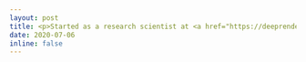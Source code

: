 ```yaml
---
layout: post
title: <p>Started as a research scientist at <a href="https://deeprender.ai/">Deep Render</a></p>
date: 2020-07-06
inline: false
---
```


